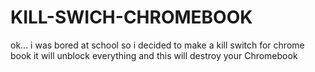 # KILL-SWICH-CHROMEBOOK
ok... i was bored at school so i decided to make a kill switch for chrome book it will unblock everything and this will destroy your Chromebook 
